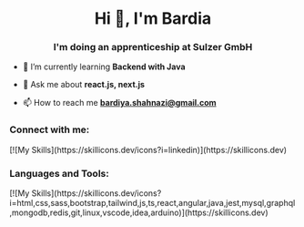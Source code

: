<h1 align="center">Hi 👋, I'm Bardia</h1>
<h3 align="center">I'm doing an apprenticeship at Sulzer GmbH</h3>

- 🌱 I’m currently learning **Backend with Java**

- 💬 Ask me about **react.js, next.js**

- 📫 How to reach me **bardiya.shahnazi@gmail.com**

<h3 align="left">Connect with me:</h3>
[![My Skills](https://skillicons.dev/icons?i=linkedin)](https://skillicons.dev)

<h3 align="left">Languages and Tools:</h3>
[![My Skills](https://skillicons.dev/icons?i=html,css,sass,bootstrap,tailwind,js,ts,react,angular,java,jest,mysql,graphql,mongodb,redis,git,linux,vscode,idea,arduino)](https://skillicons.dev)
